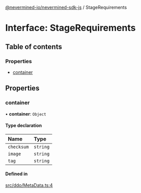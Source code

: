 [@nevermined-io/nevermined-sdk-js](../code-reference.md) / StageRequirements

# Interface: StageRequirements

## Table of contents

### Properties

- [container](StageRequirements.md#container)

## Properties

### container

• **container**: `Object`

#### Type declaration

| Name       | Type     |
| :--------- | :------- |
| `checksum` | `string` |
| `image`    | `string` |
| `tag`      | `string` |

#### Defined in

[src/ddo/MetaData.ts:4](https://github.com/nevermined-io/sdk-js/blob/55f88d2/src/ddo/MetaData.ts#L4)
